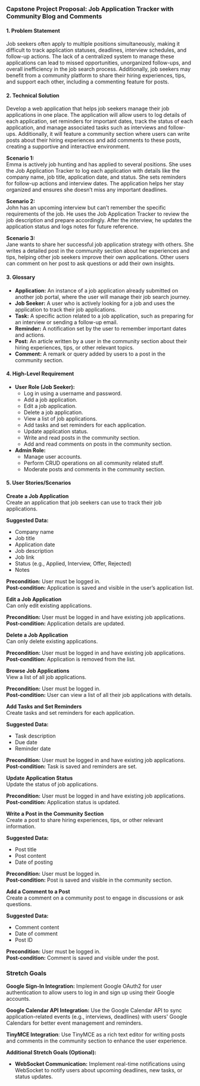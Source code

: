 ### Capstone Project Proposal: Job Application Tracker with Community Blog and Comments

#### 1. Problem Statement
Job seekers often apply to multiple positions simultaneously, making it difficult to track application statuses, deadlines, interview schedules, and follow-up actions. The lack of a centralized system to manage these applications can lead to missed opportunities, unorganized follow-ups, and overall inefficiency in the job search process. Additionally, job seekers may benefit from a community platform to share their hiring experiences, tips, and support each other, including a commenting feature for posts.

#### 2. Technical Solution
Develop a web application that helps job seekers manage their job applications in one place. The application will allow users to log details of each application, set reminders for important dates, track the status of each application, and manage associated tasks such as interviews and follow-ups. Additionally, it will feature a community section where users can write posts about their hiring experiences and add comments to these posts, creating a supportive and interactive environment.

**Scenario 1:**  
Emma is actively job hunting and has applied to several positions. She uses the Job Application Tracker to log each application with details like the company name, job title, application date, and status. She sets reminders for follow-up actions and interview dates. The application helps her stay organized and ensures she doesn’t miss any important deadlines.

**Scenario 2:**  
John has an upcoming interview but can’t remember the specific requirements of the job. He uses the Job Application Tracker to review the job description and prepare accordingly. After the interview, he updates the application status and logs notes for future reference.

**Scenario 3:**  
Jane wants to share her successful job application strategy with others. She writes a detailed post in the community section about her experiences and tips, helping other job seekers improve their own applications. Other users can comment on her post to ask questions or add their own insights.

#### 3. Glossary
- **Application:** An instance of a job application already submitted on another job portal, where the user will manage their job search journey.
- **Job Seeker:** A user who is actively looking for a job and uses the application to track their job applications.
- **Task:** A specific action related to a job application, such as preparing for an interview or sending a follow-up email.
- **Reminder:** A notification set by the user to remember important dates and actions.
- **Post:** An article written by a user in the community section about their hiring experiences, tips, or other relevant topics.
- **Comment:** A remark or query added by users to a post in the community section.

#### 4. High-Level Requirement
- **User Role (Job Seeker):**
  - Log in using a username and password.
  - Add a job application.
  - Edit a job application.
  - Delete a job application.
  - View a list of job applications.
  - Add tasks and set reminders for each application.
  - Update application status.
  - Write and read posts in the community section.
  - Add and read comments on posts in the community section.
- **Admin Role:**
  - Manage user accounts.
  - Perform CRUD operations on all community related stuff.
  - Moderate posts and comments in the community section.

#### 5. User Stories/Scenarios
**Create a Job Application**  
Create an application that job seekers can use to track their job applications.

**Suggested Data:**
- Company name
- Job title
- Application date
- Job description
- Job link
- Status (e.g., Applied, Interview, Offer, Rejected)
- Notes

**Precondition:** User must be logged in.  
**Post-condition:** Application is saved and visible in the user’s application list.

**Edit a Job Application**  
Can only edit existing applications.

**Precondition:** User must be logged in and have existing job applications.  
**Post-condition:** Application details are updated.

**Delete a Job Application**  
Can only delete existing applications.

**Precondition:** User must be logged in and have existing job applications.  
**Post-condition:** Application is removed from the list.

**Browse Job Applications**  
View a list of all job applications.

**Precondition:** User must be logged in.  
**Post-condition:** User can view a list of all their job applications with details.

**Add Tasks and Set Reminders**  
Create tasks and set reminders for each application.

**Suggested Data:**
- Task description
- Due date
- Reminder date

**Precondition:** User must be logged in and have existing job applications.  
**Post-condition:** Task is saved and reminders are set.

**Update Application Status**  
Update the status of job applications.

**Precondition:** User must be logged in and have existing job applications.  
**Post-condition:** Application status is updated.

**Write a Post in the Community Section**  
Create a post to share hiring experiences, tips, or other relevant information.

**Suggested Data:**
- Post title
- Post content
- Date of posting

**Precondition:** User must be logged in.  
**Post-condition:** Post is saved and visible in the community section.

**Add a Comment to a Post**  
Create a comment on a community post to engage in discussions or ask questions.

**Suggested Data:**
- Comment content
- Date of comment
- Post ID

**Precondition:** User must be logged in.  
**Post-condition:** Comment is saved and visible under the post.

### Stretch Goals
**Google Sign-In Integration:** Implement Google OAuth2 for user authentication to allow users to log in and sign up using their Google accounts.

**Google Calendar API Integration:** Use the Google Calendar API to sync application-related events (e.g., interviews, deadlines) with users' Google Calendars for better event management and reminders.

**TinyMCE Integration**: Use TinyMCE as a rich text editor for writing posts and comments in the community section to enhance the user experience.

**Additional Stretch Goals (Optional):**
- **WebSocket Communication:** Implement real-time notifications using WebSocket to notify users about upcoming deadlines, new tasks, or status updates.